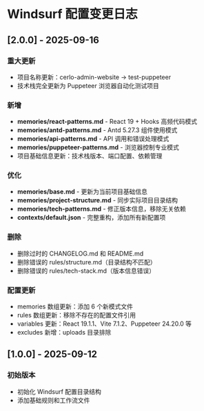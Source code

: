 # Windsurf 配置变更日志

## [2.0.0] - 2025-09-16

### 重大更新
- 项目名称更新：cerlo-admin-website → test-puppeteer
- 技术栈完全更新为 Puppeteer 浏览器自动化测试项目

### 新增
- **memories/react-patterns.md** - React 19 + Hooks 高频代码模式
- **memories/antd-patterns.md** - Antd 5.27.3 组件使用模式  
- **memories/api-patterns.md** - API 调用和错误处理模式
- **memories/puppeteer-patterns.md** - 浏览器控制专业模式
- 项目基础信息更新：技术栈版本、端口配置、依赖管理

### 优化
- **memories/base.md** - 更新为当前项目基础信息
- **memories/project-structure.md** - 同步实际项目目录结构
- **memories/tech-patterns.md** - 修正版本信息，移除无关依赖
- **contexts/default.json** - 完整重构，添加所有新配置项

### 删除
- 删除过时的 CHANGELOG.md 和 README.md
- 删除错误的 rules/structure.md（目录结构不匹配）
- 删除错误的 rules/tech-stack.md（版本信息错误）

### 配置更新
- memories 数组更新：添加 6 个新模式文件
- rules 数组更新：移除不存在的配置文件引用
- variables 更新：React 19.1.1、Vite 7.1.2、Puppeteer 24.20.0 等
- excludes 新增：uploads 目录排除

## [1.0.0] - 2025-09-12

### 初始版本
- 初始化 Windsurf 配置目录结构
- 添加基础规则和工作流文件
